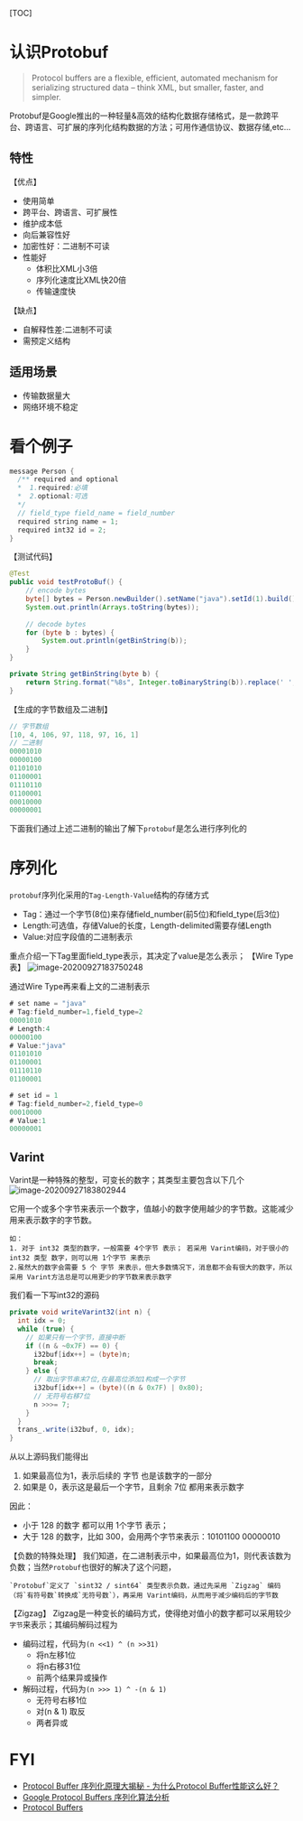 [TOC]

# 认识Protobuf
> Protocol buffers are a flexible, efficient, automated mechanism for serializing structured data – think XML, but smaller, faster, and simpler.

Protobuf是Google推出的一种轻量&高效的结构化数据存储格式，是一款跨平台、跨语言、可扩展的序列化结构数据的方法；可用作通信协议、数据存储,etc...

## 特性
【优点】
- 使用简单
- 跨平台、跨语言、可扩展性
- 维护成本低
- 向后兼容性好
- 加密性好：二进制不可读
- 性能好
    - 体积比XML小3倍
    - 序列化速度比XML快20倍
    - 传输速度快

【缺点】
- 自解释性差:二进制不可读
- 需预定义结构

## 适用场景
- 传输数据量大
- 网络环境不稳定

# 看个例子
```java
message Person {
  /** required and optional 
  *  1.required:必填
  *  2.optional:可选
  */
  // field_type field_name = field_number
  required string name = 1;
  required int32 id = 2;
}
```
【测试代码】
```java
@Test
public void testProtoBuf() {
    // encode bytes
    byte[] bytes = Person.newBuilder().setName("java").setId(1).build().toByteArray();
    System.out.println(Arrays.toString(bytes));
    
    // decode bytes
    for (byte b : bytes) {
        System.out.println(getBinString(b));
    }
}

private String getBinString(byte b) {
    return String.format("%8s", Integer.toBinaryString(b)).replace(' ', '0');
}
```

【生成的字节数组及二进制】
```java
// 字节数组
[10, 4, 106, 97, 118, 97, 16, 1]
// 二进制
00001010
00000100
01101010
01100001
01110110
01100001
00010000
00000001
```
下面我们通过上述二进制的输出了解下`protobuf`是怎么进行序列化的

# 序列化
`protobuf`序列化采用的`Tag-Length-Value`结构的存储方式
- Tag：通过一个字节(8位)来存储field_number(前5位)和field_type(后3位)
- Length:可选值，存储Value的长度，Length-delimited需要存储Length
- Value:对应字段值的二进制表示

重点介绍一下Tag里面field_type表示，其决定了value是怎么表示；
【Wire Type表】
![image-20200927183750248](resources/Protobuf/image-20200927183750248.png)

通过Wire Type再来看上文的二进制表示
```java
# set name = "java"
# Tag:field_number=1,field_type=2
00001010
# Length:4
00000100
# Value:"java"
01101010
01100001
01110110
01100001

# set id = 1
# Tag:field_number=2,field_type=0
00010000
# Value:1
00000001
```

## Varint
Varint是一种特殊的整型，可变长的数字；其类型主要包含以下几个
![image-20200927183802944](resources/Protobuf/image-20200927183802944.png)

它用一个或多个字节来表示一个数字，值越小的数字使用越少的字节数。这能减少用来表示数字的字节数。
```
如：
1. 对于 int32 类型的数字，一般需要 4个字节 表示； 若采用 Varint编码，对于很小的 int32 类型 数字，则可以用 1个字节 来表示 
2.虽然大的数字会需要 5 个 字节 来表示，但大多数情况下，消息都不会有很大的数字，所以采用 Varint方法总是可以用更少的字节数来表示数字
```
我们看一下写int32的源码
```java
private void writeVarint32(int n) {                   
  int idx = 0;  
  while (true) {  
    // 如果只有一个字节，直接中断
    if ((n & ~0x7F) == 0) {  
      i32buf[idx++] = (byte)n;  
      break;  
    } else {  
      // 取出字节串末7位,在最高位添加1构成一个字节
      i32buf[idx++] = (byte)((n & 0x7F) | 0x80);  
      // 无符号右移7位
      n >>>= 7;  
    }  
  }  
  trans_.write(i32buf, 0, idx); 
}   

```

从以上源码我们能得出
1. 如果最高位为1，表示后续的 字节 也是该数字的一部分
2. 如果是 0，表示这是最后一个字节，且剩余 7位 都用来表示数字 

因此：
- 小于 128 的数字 都可以用 1个字节 表示；
- 大于 128 的数字，比如 300，会用两个字节来表示：10101100 00000010

【负数的特殊处理】
我们知道，在二进制表示中，如果最高位为1，则代表该数为负数；当然`Protobuf`也很好的解决了这个问题，
```
`Protobuf`定义了 `sint32 / sint64` 类型表示负数，通过先采用 `Zigzag` 编码（将`有符号数`转换成`无符号数`），再采用 Varint编码，从而用于减少编码后的字节数 
```

【Zigzag】
Zigzag是一种变长的编码方式，使得绝对值小的数字都可以采用较少`字节`来表示；其编码解码过程为

- 编码过程，代码为`(n <<1) ^ (n >>31)`
    - 将n左移1位
    - 将n右移31位
    - 前两个结果异或操作
- 解码过程，代码为`(n >>> 1) ^ -(n & 1)`
    - 无符号右移1位
    - 对(n & 1) 取反
    - 两者异或


# FYI
- [Protocol Buffer 序列化原理大揭秘 - 为什么Protocol Buffer性能这么好？](https://blog.csdn.net/carson_ho/article/details/70568606)
- [Google Protocol Buffers 序列化算法分析](https://www.jianshu.com/p/926f6c2b6371)
- [Protocol Buffers
](https://developers.google.com/protocol-buffers/docs/overview)